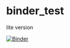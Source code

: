 # binder_test

lite version

[![Binder](https://mybinder.org/badge_logo.svg)](https://mybinder.org/v2/gh/CartoDB/twin_area_binder/master?filepath=index.ipynb)